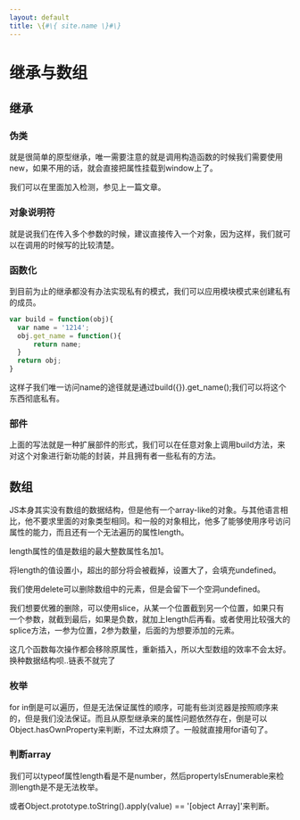 ```yaml
---
layout: default
title: \{#\{ site.name \}#\}
---
```

# 继承与数组
## 继承
### 伪类
就是很简单的原型继承，唯一需要注意的就是调用构造函数的时候我们需要使用new，如果不用的话，就会直接把属性挂载到window上了。

我们可以在里面加入检测，参见上一篇文章。

### 对象说明符
就是说我们在传入多个参数的时候，建议直接传入一个对象，因为这样，我们就可以在调用的时候写的比较清楚。

### 函数化
到目前为止的继承都没有办法实现私有的模式，我们可以应用模块模式来创建私有的成员。

```javascript
var build = function(obj){
  var name = '1214';
  obj.get_name = function(){
      return name;
  }
  return obj;
}
```

这样子我们唯一访问name的途径就是通过build({}).get_name();我们可以将这个东西彻底私有。

### 部件
上面的写法就是一种扩展部件的形式，我们可以在任意对象上调用build方法，来对这个对象进行新功能的封装，并且拥有者一些私有的方法。

## 数组
JS本身其实没有数组的数据结构，但是他有一个array-like的对象。与其他语言相比，他不要求里面的对象类型相同。和一般的对象相比，他多了能够使用序号访问属性的能力，而且还有一个无法遍历的属性length。

  length属性的值是数组的最大整数属性名加1。

将length的值设置小，超出的部分将会被截掉，设置大了，会填充undefined。

我们使用delete可以删除数组中的元素，但是会留下一个空洞undefined。

我们想要优雅的删除，可以使用slice，从某一个位置截到另一个位置，如果只有一个参数，就截到最后，如果是负数，就加上length后再看。或者使用比较强大的splice方法，一参为位置，2参为数量，后面的为想要添加的元素。

这几个函数每次操作都会移除原属性，重新插入，所以大型数组的效率不会太好。换种数据结构呗..链表不就完了

### 枚举
for in倒是可以遍历，但是无法保证属性的顺序，可能有些浏览器是按照顺序来的，但是我们没法保证。而且从原型继承来的属性问题依然存在，倒是可以Object.hasOwnProperty来判断，不过太麻烦了。一般就直接用for语句了。

### 判断array
我们可以typeof属性length看是不是number，然后propertyIsEnumerable来检测length是不是无法枚举。

或者Object.prototype.toString().apply(value) == '[object Array]'来判断。
